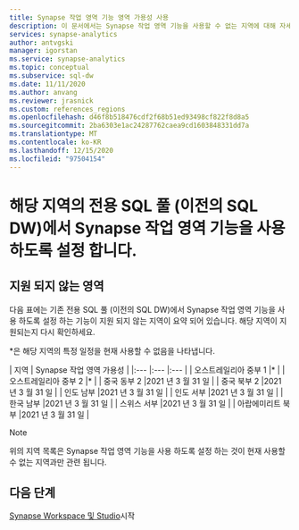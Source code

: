 ```yaml
---
title: Synapse 작업 영역 기능 영역 가용성 사용
description: 이 문서에서는 Synapse 작업 영역 기능을 사용할 수 없는 지역에 대해 자세히 설명 합니다.
services: synapse-analytics
author: antvgski
manager: igorstan
ms.service: synapse-analytics
ms.topic: conceptual
ms.subservice: sql-dw
ms.date: 11/11/2020
ms.author: anvang
ms.reviewer: jrasnick
ms.custom: references_regions
ms.openlocfilehash: d46f8b518476cdf2f68b51ed93498cf822f8d8a5
ms.sourcegitcommit: 2ba6303e1ac24287762caea9cd1603848331dd7a
ms.translationtype: MT
ms.contentlocale: ko-KR
ms.lasthandoff: 12/15/2020
ms.locfileid: "97504154"
---
```

# <a name="enabling-synapse-workspace-features-on-a-dedicated-sql-pool-formerly-sql-dw-in-your-region"></a>해당 지역의 전용 SQL 풀 (이전의 SQL DW)에서 Synapse 작업 영역 기능을 사용 하도록 설정 합니다.

## <a name="regions-not-supported"></a>지원 되지 않는 영역 
다음 표에는 기존 전용 SQL 풀 (이전의 SQL DW)에서 Synapse 작업 영역 기능을 사용 하도록 설정 하는 기능이 지원 되지 않는 지역이 요약 되어 있습니다. 해당 지역이 지원되는지 다시 확인하세요.

\*은 해당 지역의 특정 일정을 현재 사용할 수 없음을 나타냅니다.

| 지역 | Synapse 작업 영역 가용성 |
|:--- |:--- |:--- |
| 오스트레일리아 중부 1 |\* |
| 오스트레일리아 중부 2 |\* |
| 중국 동부 2 |2021 년 3 월 31 일 |
| 중국 북부 2 |2021 년 3 월 31 일 |
| 인도 남부 |2021 년 3 월 31 일 |
| 인도 서부 |2021 년 3 월 31 일 |
| 한국 남부 |2021 년 3 월 31 일 |
| 스위스 서부 |2021 년 3 월 31 일 |
| 아랍에미리트 북부 |2021 년 3 월 31 일 |
 
 
> [!NOTE]
> 위의 지역 목록은 Synapse 작업 영역 기능을 사용 하도록 설정 하는 것이 현재 사용할 수 없는 지역과만 관련 됩니다. 

## <a name="next-steps"></a>다음 단계
[Synapse Workspace 및 Studio](../get-started.md)시작
